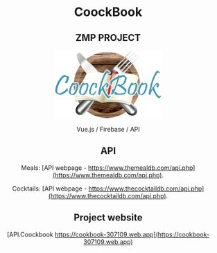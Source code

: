 <div align="center">


# CoockBook
## ZMP PROJECT 


<img src="https://github.com/LK-Herman/CoockBook/blob/16ed82d78a9f854759c7dbeb70ebb6da5b7e2113/src/assets/logo.png" alt="drawing" width="250" style="text-aling: center;" />

Vue.js / Firebase / API

## API
Meals: [API webpage - https://www.themealdb.com/api.php](https://www.themealdb.com/api.php).

Cocktails: [API webpage - https://www.thecocktaildb.com/api.php](https://www.thecocktaildb.com/api.php).


## Project website
[API.Coockbook https://cookbook-307109.web.app](https://cookbook-307109.web.app)



</div>
